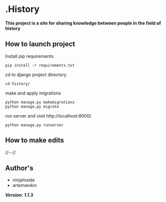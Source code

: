 # .History

  **This project is a site for sharing knowledge between people 
  in the field of history**  

## How to launch project

Install pip requirements

```
pip install -r requirements.txt
```

cd to django project directory

```
cd history/
```

make and apply migrations

```
python manage.py makemigrations
python manage.py migrate
```

run server and visit http://localhost:8000/

```
python manage.py runserver
```

## How to make edits
  //--//

## Author's 
  
 - ninjaInside
 - artemwokin
 

***Version: 1.1.3***  
  
